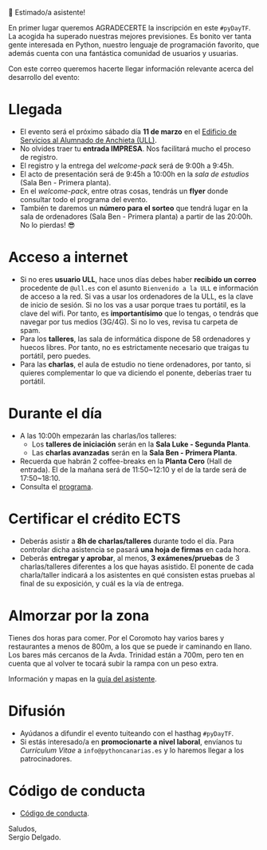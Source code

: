 🐍 Estimado/a asistente!

En primer lugar queremos AGRADECERTE la inscripción en este `#pyDayTF`. La acogida ha superado nuestras mejores previsiones. Es bonito ver tanta gente interesada en Python, nuestro lenguaje de programación favorito, que además cuenta con una fantástica comunidad de usuarios y usuarias.

Con este correo queremos hacerte llegar información relevante acerca del desarrollo del evento:

# Llegada

- El evento será el próximo sábado día **11 de marzo** en el [Edificio de Servicios al Alumnado de Anchieta (ULL)](http://pythoncanarias.es/pyday/mapa/).
- No olvides traer tu **entrada IMPRESA**. Nos facilitará mucho el proceso de registro.
- El registro y la entrega del *welcome-pack* será de 9:00h a 9:45h.
- El acto de presentación será de 9:45h a 10:00h en la *sala de estudios* (Sala Ben - Primera planta).
- En el *welcome-pack*, entre otras cosas, tendrás un **flyer** donde consultar todo el programa del evento.
- También te daremos un **número para el sorteo** que tendrá lugar en la sala de ordenadores (Sala Ben - Primera planta) a partir de las 20:00h. No lo pierdas! 😎

# Acceso a internet

- Si no eres **usuario ULL**, hace unos días debes haber **recibido un correo** procedente de `@ull.es` con el asunto `Bienvenido a la ULL` e información de acceso a la red. Si vas a usar los ordenadores de la ULL, es la clave de inicio de sesión. Si no los vas a usar porque traes tu portátil, es la clave del wifi. Por tanto, es **importantísimo** que lo tengas, o tendrás que navegar por tus medios (3G/4G). Si no lo ves, revisa tu carpeta de spam.
- Para los **talleres**, las sala de informática dispone de 58 ordenadores y huecos libres. Por tanto, no es estrictamente necesario que traigas tu portátil, pero puedes.
- Para las **charlas**, el aula de estudio no tiene ordenadores, por tanto, si quieres complementar lo que va diciendo el ponente, deberías traer tu portátil.

# Durante el día

- A las 10:00h empezarán las charlas/los talleres:
    - Los **talleres de iniciación** serán en la **Sala Luke - Segunda Planta**.
    - Las **charlas avanzadas** serán en la **Sala Ben - Primera Planta**.
- Recuerda que habrán 2 coffee-breaks en la **Planta Cero** (Hall de entrada). El de la mañana será de 11:50~12:10 y el de la tarde será de 17:50~18:10.
- Consulta el [programa](http://pythoncanarias.es/pyday/guia_asistente).

# Certificar el crédito ECTS

- Deberás asistir a **8h de charlas/talleres** durante todo el día. Para controlar dicha asistencia se pasará **una hoja de firmas** en cada hora.
- Deberás **entregar y aprobar**, al menos, **3 exámenes/pruebas** de 3 charlas/talleres diferentes a los que hayas asistido. El ponente de cada charla/taller indicará a los asistentes en qué consisten estas pruebas al final de su exposición, y cuál es la vía de entrega.

# Almorzar por la zona

Tienes dos horas para comer. Por el Coromoto hay varios bares y restaurantes a menos de 800m, a los que se puede ir caminando en llano. Los bares más cercanos de la Avda. Trinidad están a 700m, pero ten en cuenta que al volver te tocará subir la rampa con un peso extra.

Información y mapas en la [guía del asistente](http://pythoncanarias.es/pyday/guia_asistente).

# Difusión

- Ayúdanos a difundir el evento tuiteando con el hasthag `#pyDayTF`.
- Si estás interesado/a en **promocionarte a nivel laboral**, envíanos tu *Currículum Vitae* a `info@pythoncanarias.es` y lo haremos llegar a los patrocinadores.

# Código de conducta

- [Código de conducta](http://pythoncanarias.es/pyday/codigo_conducta/).

Saludos,  
Sergio Delgado.
